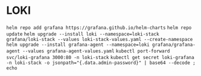 # LOKI

`helm repo add grafana https://grafana.github.io/helm-charts`
`helm repo update`
`helm upgrade --install loki --namespace=loki-stack grafana/loki-stack --values loki-stack-values.yaml --create-namespace`
`helm upgrade --install grafana-agent --namespace=loki grafana/grafana-agent --values grafana-agent-values.yaml`
`kubectl port-forward svc/loki-grafana 3000:80 -n loki-stack`
`kubectl get secret loki-grafana -n loki-stack -o jsonpath="{.data.admin-password}" | base64 --decode ; echo`
